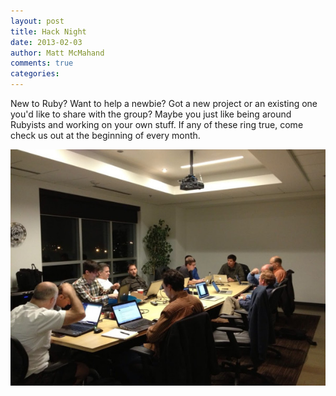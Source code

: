 ```yaml
---
layout: post
title: Hack Night
date: 2013-02-03
author: Matt McMahand
comments: true
categories:
---
```


New to Ruby? Want to help a newbie? Got a new project or an existing one you'd like to share with the group? Maybe you just like being around Rubyists and working on your own stuff. If any of these ring true, come check us out at the beginning of every month.

![Awesome turnout for hack night!](/assets/talks/2013-02-03-hacknight-1.jpg)

